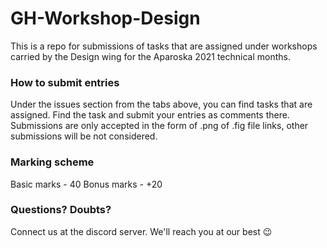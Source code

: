 # GH-Workshop-Design

This is a repo for submissions of tasks that are assigned under workshops carried by the Design wing for the Aparoska 2021 technical months.


### How to submit entries

Under the issues section from the tabs above, you can find tasks that are assigned.
Find the task and submit your entries as comments there.
Submissions are only accepted in the form of .png of .fig file links, other submissions will be not considered.

### Marking scheme
Basic marks - 40
Bonus marks - +20


### Questions? Doubts?

Connect us at the discord server. We'll reach you at our best 😉 
